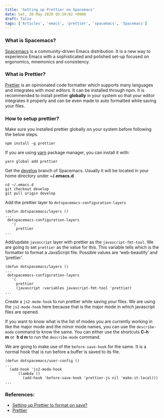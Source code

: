 ```yaml
---
title: 'Setting up Prettier on Spacemacs'
date: Sat, 30 May 2020 03:59:02 +0000
draft: false
tags: ['Articles', 'emacs', 'prettier', 'spacemacs', 'Spacemacs']
---
```


### What is Spacemacs?

[Spacemacs](https://spacemacs.org) is a community-driven Emacs distribution. It is a new way to experience Emacs with a sophisticated and polished set-up focused on ergonomics, mnemonics and consistency.

### What is Prettier?

[Prettier](https://prettier.io) is an opinionated code formatter which supports many languages and integrates with most editors. It can be installed through npm. It is recommended to install prettier **globally** in your system so that your editor integrates it properly and can be even made to auto formatted while saving your files.

### How to setup prettier?

Make sure you installed prettier globally on your system before following the below steps.

```
npm install -g prettier

```

If you are using [yarn](https://classic.yarnpkg.com/en/) package manager, you can install it with:

```
yarn global add prettier

```

Get the [develop](https://github.com/syl20bnr/spacemacs/tree/develop) branch of Spacemacs. Usually it will be located in your home directory under **~/.emacs.d**

```
cd ~/.emacs.d
git checkout develop
git pull origin develop

```

Add the prettier layer to `dotspacemacs-configuration-layers`

```
(defun dotspacemacs/layers ()
...
 dotspacemacs-configuration-layers
   '(
     prettier
...

```

Add/update `javascript` layer with prettier as the `javascript-fmt-tool`. We are going to set `prettier` as the value for this. This variable tells which is the formatter to format a JavaScript file. Possible values are ‘web-beautify’ and ‘prettier’.

```
(defun dotspacemacs/layers ()
...
 dotspacemacs-configuration-layers
   '(
     prettier
     (javascript :variables javascript-fmt-tool 'prettier)
...

```

Create a `js2-mode-hook` to run prettier while saving your files. We are using the `js2-mode-hook` here because that is the major mode in which javascript files are opened.

If you want to know what is the list of modes you are currently working in like the major mode and the minor mode names, you can use the `describe-mode` command to know the same. You can either use the shortcuts **C-h m** or **<Space> h d m** to run the `describe-mode` command.

We are going to make use of the `before-save-hook` for the same. It is a normal hook that is run before a buffer is saved to its file.

```
(defun dotspacemacs/user-config ()
...
  (add-hook 'js2-mode-hook
      (lambda ()
        (add-hook 'before-save-hook 'prettier-js nil 'make-it-local)))
...

```

### References:

*   [Setting up Prettier to format on save?](https://www.reddit.com/r/spacemacs/comments/bfeb39/setting_up_prettier_to_format_on_save/)
*   [Prettier](https://prettier.io/)